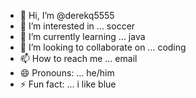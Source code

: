 - 👋 Hi, I’m @derekq5555
- 👀 I’m interested in ... soccer
- 🌱 I’m currently learning ... java
- 💞️ I’m looking to collaborate on ... coding
- 📫 How to reach me ... email
- 😄 Pronouns: ... he/him
- ⚡ Fun fact: ... i like blue

<!---
derekq5555/derekq5555 is a ✨ special ✨ repository because its `README.md` (this file) appears on your GitHub profile.
You can click the Preview link to take a look at your changes.
--->
